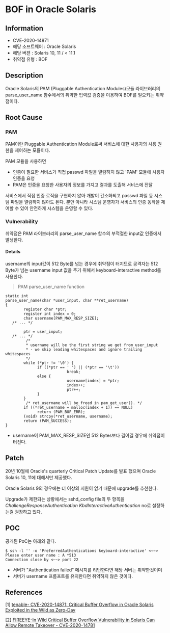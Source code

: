 ﻿


BOF in Oracle Solaris 
==========
Information
-----
* CVE-2020-14871
* 해당 소프트웨어 : Oracle Solaris
* 해당 버젼 : Solaris 10, 11 / < 11.1 
*  취약점 유형 : BOF

Description
---
Oracle Solaris의 PAM (Pluggable Authentication Modules)모듈 라이브러리의 parse_user_name  함수에서의 취약한 입력값 검증을 이용하여 BOF를 일으키는 취약점이다.

Root Cause
---
### PAM

PAM이란 Pluggable Authentication Module로써 서비스에 대한 사용자의 사용 권한을 제어하는 모듈이다. 

PAM 모듈을 사용하면 

- 인증이 필요한 서비스가 직접 passwd 파일을 열람하지 않고 'PAM' 모듈에 사용자 인증을 요청
- PAM은 인증을 요청한 사용자의 정보를 가지고 결과를 도출해 서비스에 전달 

서비스에서 직접 인증 로직을 구현하지 않아 개발이 간소화되고 
passwd 파일 등 시스템 파일을 열람하지 않아도 된다. 
뿐만 아니라 시스템 운영자가 서비스의 인증 동작을 제어할 수 있어 안전하게 시스템을 운영할 수 있다. 

### Vulnerability
취약점은 PAM 라이브러리의 parse_user_name 함수의 부적절한 input값 인증에서 발생한다. 

#### Details 
username의 input값이 512 Byte를 넘는 경우에 취약점이 터지므로 
공격자는 512 Byte가 넘는 username input 값을 주기 위해서 keyboard-interactive method를 사용한다.
		
> PAM parse_user_name function
		
	static int
	parse_user_name(char *user_input, char **ret_username)
	{
            register char *ptr;
            register int index = 0;
            char username[PAM_MAX_RESP_SIZE];
       /* ... */

            ptr = user_input;
       /* ... */
             /*
             * username will be the first string we get from user_input
             * - we skip leading whitespaces and ignore trailing whitespaces
             */
            while (*ptr != '\0') {
                  if ((*ptr == ' ') || (*ptr == '\t'))
                               break;
                  else {
                               username[index] = *ptr;
                               index++;
                               ptr++;
                  }
            }
             /* ret_username will be freed in pam_get_user(). */
            if ((*ret_username = malloc(index + 1)) == NULL)
                  return (PAM_BUF_ERR);
            (void) strcpy(*ret_username, username);
            return (PAM_SUCCESS);
	}

- username이 PAM_MAX_RESP_SIZE인 512 Bytes보다 길어길 경우에 취약점이 터진다. 

Patch
---
20년 10월에 Oracle's quarterly Critical Patch Update를 발표 했으며 
Oracle Solaris 10, 11에 대해서만 제공했다. 

Oracle Solaris 9의 경우에는 더 이상의 지원이 없기 때문에 upgrade를 추천한다. 

Upgrade가 제한되는 상황에서는 sshd_config file의 두 항목을 
_ChallengeResponseAuthentication_
_KbdInteractiveAuthentication_
no로 설정하는걸 권장하고 있다. 

POC
---
공개된 PoC는 아래와 같다. 

	$ ssh -l '' -o 'PreferredAuthentications keyboard-interactive' <~~>
	Please enter user name : A *513 
	Connection close by <~~> port 22 

- 서버가 "Authentication failed" 메시지를 리턴한다면 해당 서버는 취약한것이며 
- 서버가 username 프롬프트를 유지한다면 취약하지 않은 것이다. 


References
---
[1] [tenable- CVE-2020-14871: Critical Buffer Overflow in Oracle Solaris Exploited in the Wild as Zero-Day](https://www.tenable.com/blog/cve-2020-14871-critical-buffer-overflow-in-oracle-solaris-exploited-in-the-wild-as-zero-day)

[2] [FIREEYE-In Wild Critical Buffer Overflow Vulnerability in Solaris Can Allow Remote Takeover - CVE-2020-14781](https://www.fireeye.com/blog/threat-research/2020/11/critical-buffer-overflow-vulnerability-in-solaris-can-allow-remote-takeover.html)


